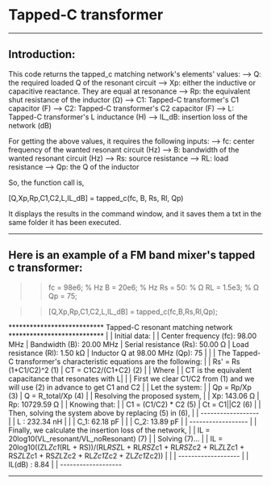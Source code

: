 
# Tapped-C transformer
-----------------------
Introduction:
----------------

This code returns the tapped_c matching network's elements' values: 
--> Q: the required loaded Q of the resonant circuit 
--> Xp: either the inductive or capacitive reactance. They are equal at resonance 
--> Rp: the equivalent shut resistance of the inductor (Ω) 
--> C1: Tapped-C transformer's C1 capacitor (F) 
--> C2: Tapped-C transformer's C2 capacitor (F) 
--> L: Tapped-C transformer's L inductance (H) 
--> IL_dB: insertion loss of the network (dB)

For getting the above values, it requires the following inputs: 
--> fc: center frequency of the wanted resonant circuit (Hz) 
--> B: bandwidth of the wanted resonant circuit (Hz) 
--> Rs: source resistance 
--> RL: load resistance 
--> Qp: the Q of the inductor

So, the function call is,

[Q,Xp,Rp,C1,C2,L,IL_dB] = tapped_c(fc, B, Rs, Rl, Qp)

It displays the results in the command window, and it saves them a txt in the same folder it has been executed.

--------------------------------------------------------------------------------- 
Here is an example of a FM band mixer's tapped c transformer: 
---------------------------------------------------------------------------------

>> fc = 98e6; % Hz 
>> B = 20e6; % Hz 
>> Rs = 50: % Ω 
>> RL = 1.5e3; % Ω 
>> Qp = 75;

>> [Q,Xp,Rp,C1,C2,L,IL_dB] = tapped_c(fc,B,Rs,Rl,Qp);

*************************** Tapped-C resonant matching network *************************** 
| 
|   Initial data: 
| 
|       Center frequency (fc): 98.00 MHz 
|       Bandwidth (B): 20.00 MHz 
|       Serial resistance (Rs): 50.00 Ω 
|       Load resistance (Rl): 1.50 kΩ 
|       Inductor Q at 98.00 MHz (Qp): 75 
| 
| 
|   The Tapped-C transformer's characteristic equations are the following: 
| 
|       Rs' = Rs (1+C1/C2)^2 (1) 
|       CT  = C1C2/(C1+C2)   (2) 
|
|   Where 
|
|     CT is the equivalent capacitance that resonates with L| 
| 
|   First we clear C1/C2 from (1) and we will use (2) in advance to get C1 and C2 
| 
|   Let the system: 
| 
|       Qp = Rp/Xp      (3) 
|       Q  = R_total/Xp (4) 
| 
|   Resolving the proposed system, 
| 
|       Xp: 143.06 Ω 
|       Rp: 10729.59 Ω 
| 
|   Knowing that: 
| 
|       C1 = (C1/C2) * C2 (5) 
|       Ct = C1||C2 (6) 
| 
|   Then, solving the system above by replacing (5) in (6), 
| 
|         ------------------ 
|       |   L : 232.34 nH   | 
|       |   C_1: 62.18 pF   | 
|       |   C_2: 13.89 pF   | 
|        ------------------ 
| 
|   Finally, we calculate the insertion loss of the network, 
| 
|       IL = 20log10(VL_resonant/VL_noResonant) (7) 
| 
|   Solving (7)... 
| 
|       IL = 20log10((ZL*Zc1*(RL + RS))/(RL*RS*ZL + RL*RS*Zc1 + RL*RS*Zc2 + RL*ZL*Zc1 + RS*ZL*Zc1 + RS*ZL*Zc2 + RL*Zc1*Zc2 + ZL*Zc1*Zc2)) 
| 
| 
|        ------------------- 
|       |   IL(dB) : 8.84   | 
|        ------------------- 
*******************************************************************************************
